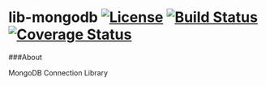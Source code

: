 # lib-mongodb [![License](http://img.shields.io/badge/license-Apache2-blue.svg?style=flat)](http://www.apache.org/licenses/LICENSE-2.0.txt) [![Build Status](https://travis-ci.org/bq/lib-mongodb.svg?branch=master)](https://travis-ci.org/bq/lib-mongodb) [![Coverage Status](https://coveralls.io/repos/bq/lib-mongodb/badge.svg?branch=master)](https://coveralls.io/r/bq/lib-mongodb?branch=master)

###About

MongoDB Connection Library

